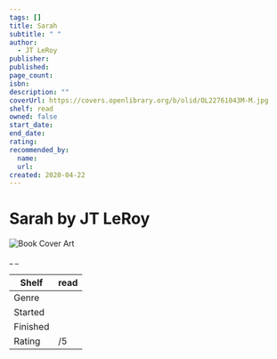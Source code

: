 ```yaml
---
tags: []
title: Sarah
subtitle: " "
author:
  - JT LeRoy
publisher:
published:
page_count:
isbn:
description: ""
coverUrl: https://covers.openlibrary.org/b/olid/OL22761043M-M.jpg
shelf: read
owned: false
start_date:
end_date:
rating:
recommended_by:
  name:
  url:
created: 2020-04-22
---
```


# Sarah by JT LeRoy

![Book Cover Art](https://covers.openlibrary.org/b/olid/OL22761043M-M.jpg)

_ _

| Shelf | read |
| --- | --- |
| Genre |  |
| Started |  |
| Finished |  |
| Rating | /5 |

